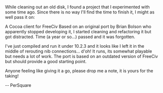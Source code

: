 While cleaning out an old disk, I found a project that I experimented with some time ago. Since there is no way I'll find the time to finish it, I might as well pass it on:

A Cocoa client for FreeCiv 
Based on an original port by Brian Bolson who apparently stopped developing it, I started cleaning and refactoring it but got distracted. Time (a year or so...) passed and it was forgotten.

I've just compiled and run it under 10.2.3 and it looks like I left it in the middle of rerouting nib connections... d'oh! It runs, its somewhat playable but needs a lot of work. The port is based on an outdated version of FreeCiv but should provide a good starting point.

Anyone feeling like giving it a go, please drop me a note, it is yours for the taking!

-- PerSquare
